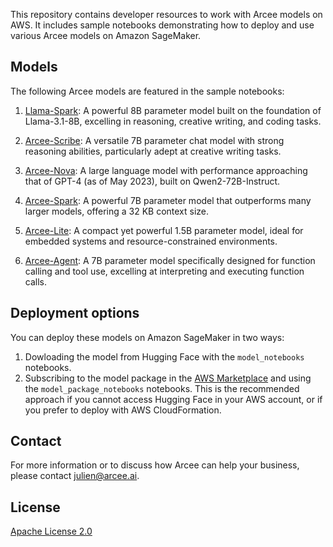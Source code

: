 This repository contains developer resources to work with Arcee models on AWS. It includes sample notebooks demonstrating how to deploy and use various Arcee models on Amazon SageMaker.


## Models

The following Arcee models are featured in the sample notebooks:

1. [Llama-Spark](https://huggingface.co/arcee-ai/Llama-Spark): A powerful 8B parameter model built on the foundation of Llama-3.1-8B, excelling in reasoning, creative writing, and coding tasks.

2. [Arcee-Scribe](https://huggingface.co/arcee-ai/Arcee-Scribe): A versatile 7B parameter chat model with strong reasoning abilities, particularly adept at creative writing tasks.

3. [Arcee-Nova](https://huggingface.co/arcee-ai/Arcee-Nova): A large language model with performance approaching that of GPT-4 (as of May 2023), built on Qwen2-72B-Instruct.

4. [Arcee-Spark](https://huggingface.co/arcee-ai/Arcee-Spark): A powerful 7B parameter model that outperforms many larger models, offering a 32 KB context size.

5. [Arcee-Lite](https://huggingface.co/arcee-ai/arcee-lite): A compact yet powerful 1.5B parameter model, ideal for embedded systems and resource-constrained environments.

6. [Arcee-Agent](https://huggingface.co/arcee-ai/Arcee-Agent): A 7B parameter model specifically designed for function calling and tool use, excelling at interpreting and executing function calls.

## Deployment options

You can deploy these models on Amazon SageMaker in two ways:

1. Dowloading the model from Hugging Face with the `model_notebooks` notebooks.
2. Subscribing to the model package in the [AWS Marketplace](https://aws.amazon.com/marketplace/seller-profile?id=seller-r7b33ivdczgs6) and using the `model_package_notebooks` notebooks. This is the recommended approach if you cannot access Hugging Face in your AWS account, or if you prefer to deploy with AWS CloudFormation.

## Contact

For more information or to discuss how Arcee can help your business, please contact julien@arcee.ai.

## License

[Apache License 2.0](LICENSE)
